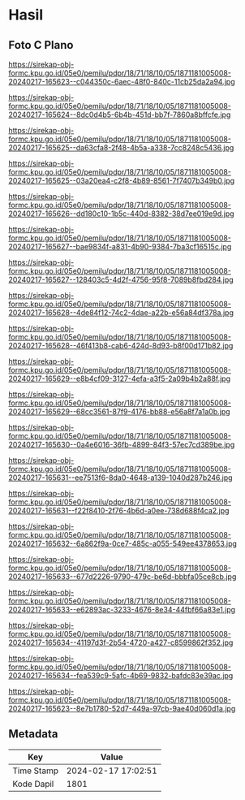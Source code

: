 # Hasil

## Foto C Plano

https://sirekap-obj-formc.kpu.go.id/05e0/pemilu/pdpr/18/71/18/10/05/1871181005008-20240217-165623--c044350c-6aec-48f0-840c-11cb25da2a94.jpg

https://sirekap-obj-formc.kpu.go.id/05e0/pemilu/pdpr/18/71/18/10/05/1871181005008-20240217-165624--8dc0d4b5-6b4b-451d-bb7f-7860a8bffcfe.jpg

https://sirekap-obj-formc.kpu.go.id/05e0/pemilu/pdpr/18/71/18/10/05/1871181005008-20240217-165625--da63cfa8-2f48-4b5a-a338-7cc8248c5436.jpg

https://sirekap-obj-formc.kpu.go.id/05e0/pemilu/pdpr/18/71/18/10/05/1871181005008-20240217-165625--03a20ea4-c2f8-4b89-8561-7f7407b349b0.jpg

https://sirekap-obj-formc.kpu.go.id/05e0/pemilu/pdpr/18/71/18/10/05/1871181005008-20240217-165626--dd180c10-1b5c-440d-8382-38d7ee019e9d.jpg

https://sirekap-obj-formc.kpu.go.id/05e0/pemilu/pdpr/18/71/18/10/05/1871181005008-20240217-165627--bae9834f-a831-4b90-9384-7ba3cf16515c.jpg

https://sirekap-obj-formc.kpu.go.id/05e0/pemilu/pdpr/18/71/18/10/05/1871181005008-20240217-165627--128403c5-4d2f-4756-95f8-7089b8fbd284.jpg

https://sirekap-obj-formc.kpu.go.id/05e0/pemilu/pdpr/18/71/18/10/05/1871181005008-20240217-165628--4de84f12-74c2-4dae-a22b-e56a84df378a.jpg

https://sirekap-obj-formc.kpu.go.id/05e0/pemilu/pdpr/18/71/18/10/05/1871181005008-20240217-165628--46f413b8-cab6-424d-8d93-b8f00d171b82.jpg

https://sirekap-obj-formc.kpu.go.id/05e0/pemilu/pdpr/18/71/18/10/05/1871181005008-20240217-165629--e8b4cf09-3127-4efa-a3f5-2a09b4b2a88f.jpg

https://sirekap-obj-formc.kpu.go.id/05e0/pemilu/pdpr/18/71/18/10/05/1871181005008-20240217-165629--68cc3561-87f9-4176-bb88-e56a8f7a1a0b.jpg

https://sirekap-obj-formc.kpu.go.id/05e0/pemilu/pdpr/18/71/18/10/05/1871181005008-20240217-165630--0a4e6016-36fb-4899-84f3-57ec7cd389be.jpg

https://sirekap-obj-formc.kpu.go.id/05e0/pemilu/pdpr/18/71/18/10/05/1871181005008-20240217-165631--ee7513f6-8da0-4648-a139-1040d287b246.jpg

https://sirekap-obj-formc.kpu.go.id/05e0/pemilu/pdpr/18/71/18/10/05/1871181005008-20240217-165631--f22f8410-2f76-4b6d-a0ee-738d688f4ca2.jpg

https://sirekap-obj-formc.kpu.go.id/05e0/pemilu/pdpr/18/71/18/10/05/1871181005008-20240217-165632--6a862f9a-0ce7-485c-a055-549ee4378653.jpg

https://sirekap-obj-formc.kpu.go.id/05e0/pemilu/pdpr/18/71/18/10/05/1871181005008-20240217-165633--677d2226-9790-479c-be6d-bbbfa05ce8cb.jpg

https://sirekap-obj-formc.kpu.go.id/05e0/pemilu/pdpr/18/71/18/10/05/1871181005008-20240217-165633--e62893ac-3233-4676-8e34-44fbf66a83e1.jpg

https://sirekap-obj-formc.kpu.go.id/05e0/pemilu/pdpr/18/71/18/10/05/1871181005008-20240217-165634--41197d3f-2b54-4720-a427-c8599862f352.jpg

https://sirekap-obj-formc.kpu.go.id/05e0/pemilu/pdpr/18/71/18/10/05/1871181005008-20240217-165634--fea539c9-5afc-4b69-9832-bafdc83e39ac.jpg

https://sirekap-obj-formc.kpu.go.id/05e0/pemilu/pdpr/18/71/18/10/05/1871181005008-20240217-165623--8e7b1780-52d7-449a-97cb-9ae40d060d1a.jpg


## Metadata

| Key        | Value               |
| ---------- | ------------------- |
| Time Stamp | 2024-02-17 17:02:51 |
| Kode Dapil | 1801                |



